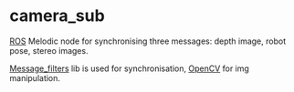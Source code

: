 # camera_sub

[ROS](https://www.ros.org/) Melodic node for synchronising three messages: depth image, robot pose, stereo images.

[Message_filters](http://wiki.ros.org/message_filters) lib is used for synchronisation, [OpenCV](https://opencv.org/) for img manipulation.
